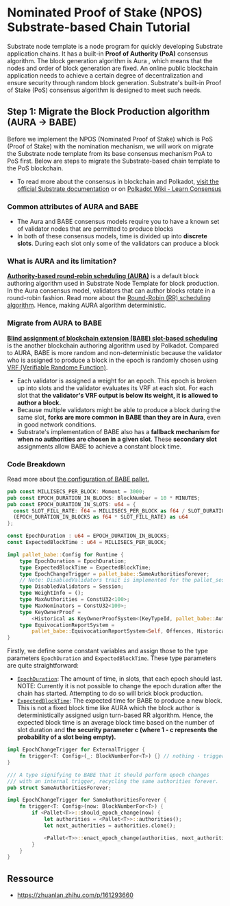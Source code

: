 # Nominated Proof of Stake (NPOS) Substrate-based Chain Tutorial
Substrate node template is a node program for quickly developing Substrate application chains. It has a built-in **Proof of Authority (PoA)** consensus algorithm. The block generation algorithm is Aura , which means that the nodes and order of block generation are fixed. An online public blockchain application needs to achieve a certain degree of decentralization and ensure security through random block generation. Substrate's built-in Proof of Stake (PoS) consensus algorithm is designed to meet such needs.
## Step 1: Migrate the Block Production algorithm (AURA -> BABE)
Before we implement the NPOS (Nominated Proof of Stake) which is PoS (Proof of Stake) with the nomination mechanism, we will work on migrate the Substrate node template from its base consensus mechanism PoA to PoS first. Below are steps to migrate the Substrate-based chain template to the PoS blockchain.
- To read more about the consensus in blockchain and Polkadot, [visit the official Substrate documentation](https://docs.substrate.io/learn/consensus/) or on [Polkadot Wiki - Learn Consensus](https://wiki.polkadot.network/docs/learn-consensus)

### Common attributes of AURA and BABE
- The Aura and BABE consensus models require you to have a known set of validator nodes that are permitted to produce blocks
- In both of these consensus models, time is divided up into **discrete slots**. During each slot only some of the validators can produce a block
 
### What is AURA and its limitation?
[**Authority-based round-robin scheduling (AURA)**](https://docs.rs/pallet-aura/latest/pallet_aura/) is a default block authoring algorithm used in Substrate Node Template for block production. In the Aura consensus model, validators that can author blocks rotate in a round-robin fashion. Read more about the [Round-Robin (RR) scheduling algorithm](https://en.wikipedia.org/wiki/Round-robin_scheduling). Hence, making AURA algorithm deterministic.

### Migrate from AURA to BABE
[**Blind assignment of blockchain extension (BABE) slot-based scheduling**](https://wiki.polkadot.network/docs/learn-consensus#block-production-babe) is the another blockchain authoring algorithm used by Polkadot. Compared to AURA, BABE is more random and non-deterministic because the validator who is assigned to produce a block in the epoch is randomly chosen using [VRF (Verifiable Randome Function)](https://wiki.polkadot.network/docs/learn-cryptography#vrf).

- Each validator is assigned a weight for an epoch. This epoch is broken up into slots and the validator evaluates its VRF at each slot. For each slot that **the validator's VRF output is below its weight, it is allowed to author a block.**
- Because multiple validators might be able to produce a block during the same slot, **forks are more common in BABE than they are in Aura**, even in good network conditions.
- Substrate's implementation of BABE also has a **fallback mechanism for when no authorities are chosen in a given slot**. These **secondary slot** assignments allow BABE to achieve a constant block time.

### Code Breakdown
Read more about [the configuration of BABE pallet.](https://paritytech.github.io/polkadot-sdk/master/pallet_babe/pallet/trait.Config.html)
```rust
pub const MILLISECS_PER_BLOCK: Moment = 3000;
pub const EPOCH_DURATION_IN_BLOCKS: BlockNumber = 10 * MINUTES;
pub const EPOCH_DURATION_IN_SLOTS: u64 = {
  const SLOT_FILL_RATE: f64 = MILLISECS_PER_BLOCK as f64 / SLOT_DURATION as f64;
  (EPOCH_DURATION_IN_BLOCKS as f64 * SLOT_FILL_RATE) as u64
};

const EpochDuration : u64 = EPOCH_DURATION_IN_BLOCKS;
const ExpectedBlockTime : u64 = MILLISECS_PER_BLOCK;

impl pallet_babe::Config for Runtime {
    type EpochDuration = EpochDuration;
    type ExpectedBlockTime = ExpectedBlockTime;
    type EpochChangeTrigger = pallet_babe::SameAuthoritiesForever;
    // Note: DisabledValidators trait is implemented for the pallet_session
    type DisabledValidators = Session;
    type WeightInfo = ();
    type MaxAuthorities = ConstU32<100>;
    type MaxNominators = ConstU32<100>;
    type KeyOwnerProof =
        <Historical as KeyOwnerProofSystem<(KeyTypeId, pallet_babe::AuthorityId)>>::Proof;
    type EquivocationReportSystem =
        pallet_babe::EquivocationReportSystem<Self, Offences, Historical, ReportLongevity>;
}
```
Firstly, we define some constant variables and assign those to the type parameters `EpochDuration` and `ExpectedBlockTime`. These type parameters are quite straightforward:
- [`EpochDuration`](https://paritytech.github.io/polkadot-sdk/master/pallet_babe/pallet/trait.Config.html#required-associated-types): The amount of time, in slots, that each epoch should last. NOTE: Currently it is not possible to change the epoch duration after the chain has started. Attempting to do so will brick block production.
- [`ExpectedBlockTime`](https://paritytech.github.io/polkadot-sdk/master/pallet_babe/pallet/trait.Config.html#required-associated-types): The expected time for BABE to produce a new block. This is not a fixed block time like AURA which the block author is deterministically assigned usign turn-based RR algorithm. Hence, the expected block time is an average block time based on the number of slot duration and **the security parameter c (where 1 - c represents the probability of a slot being empty).**

```rust
impl EpochChangeTrigger for ExternalTrigger {
	fn trigger<T: Config>(_: BlockNumberFor<T>) {} // nothing - trigger is external.
}

/// A type signifying to BABE that it should perform epoch changes
/// with an internal trigger, recycling the same authorities forever.
pub struct SameAuthoritiesForever;

impl EpochChangeTrigger for SameAuthoritiesForever {
	fn trigger<T: Config>(now: BlockNumberFor<T>) {
		if <Pallet<T>>::should_epoch_change(now) {
			let authorities = <Pallet<T>>::authorities();
			let next_authorities = authorities.clone();

			<Pallet<T>>::enact_epoch_change(authorities, next_authorities, None);
		}
	}
}
```
## Ressource
- https://zhuanlan.zhihu.com/p/161293660
